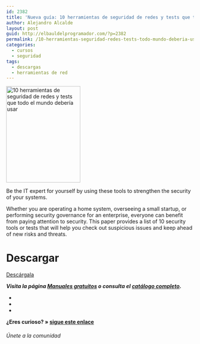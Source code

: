 ```yaml
---
id: 2382
title: 'Nueva guía: 10 herramientas de seguridad de redes y tests que todo el mundo debería usar'
author: Alejandro Alcalde
layout: post
guid: http://elbauldelprogramador.com/?p=2382
permalink: /10-herramientas-seguridad-redes-tests-todo-mundo-deberia-usar/
categories:
  - cursos
  - seguridad
tags:
  - descargas
  - herramientas de red
---
```

<a href="http://elbauldelprogramador.tradepub.com/free/w_gloc100/prgm.cgi" target="_blank"><img src="http://elbauldelprogramador.com/content/uploads/2014/06/10-herramientas-de-seguridad-de-redes-y-tests-que-todo-el-mundo-debería-usar.gif" alt="10 herramientas de seguridad de redes y tests que todo el mundo debería usar" width="199" height="259" class="alignleft size-full wp-image-2383" /></a>

Be the IT expert for yourself by using these tools to strengthen the security of your systems.

Whether you are operating a home system, overseeing a small startup, or performing security governance for an enterprise, everyone can benefit from paying attention to security. This paper provides a list of 10 security tools or tests that will help you check out suspicious issues and keep ahead of new risks and threats.

# Descargar

<div class="button-container">
  <a href="http://elbauldelprogramador.tradepub.com/free/w_gloc100" target="_blank" class="wi-button style-3">Descárgala<i class="icon-download icon-2x"></i></a>
</div>

***Visita la página [Manuales gratuitos][1] o consulta el [catálogo completo][2].*** 

<div class="sharedaddy">
  <div class="sd-content">
    <ul>
      <li>
        <a class="hastip" rel="nofollow" href="http://twitter.com/home?status=Nueva guía: 10 herramientas de seguridad de redes y tests que todo el mundo debería usar+http://elbauldelprogramador.com/10-herramientas-seguridad-redes-tests-todo-mundo-deberia-usar/+V%C3%ADa+%40elbaulp" onclick="javascript:window.open(this.href, '', 'menubar=no,toolbar=no,resizable=yes,scrollbars=yes,height=600,width=600');return false;" title="Compartir en Twitter" target="_blank"><span class="iconbox-title"><i class="icon-twitter icon-2x"></i></span></a>
      </li>
      <li>
        <a class="hastip" rel="nofollow" href="http://www.facebook.com/sharer.php?u=http://elbauldelprogramador.com/10-herramientas-seguridad-redes-tests-todo-mundo-deberia-usar/&t=Nueva guía: 10 herramientas de seguridad de redes y tests que todo el mundo debería usar+http://elbauldelprogramador.com/10-herramientas-seguridad-redes-tests-todo-mundo-deberia-usar/+V%C3%ADa+%40elbaulp" onclick="javascript:window.open(this.href, '', 'menubar=no,toolbar=no,resizable=yes,scrollbars=yes,height=600,width=600');return false;" title="Compartir en Facebook" target="_blank"><span class="iconbox-title"><i class="icon-facebook icon-2x"></i></span></a>
      </li>
      <li>
        <a class="hastip" rel="nofollow" href="https://plus.google.com/share?url=Nueva guía: 10 herramientas de seguridad de redes y tests que todo el mundo debería usar+http://elbauldelprogramador.com/10-herramientas-seguridad-redes-tests-todo-mundo-deberia-usar/+V%C3%ADa+%40elbaulp" onclick="javascript:window.open(this.href, '', 'menubar=no,toolbar=no,resizable=yes,scrollbars=yes,height=600,width=600');return false;" title="Compartir en G+" target="_blank"><span class="iconbox-title"><i class="icon-google-plus icon-2x"></i></span></a>
      </li>
    </ul>
  </div>
</div>

<span id="socialbottom" class="highlight style-2">

<p>
  <strong>¿Eres curioso? » <a onclick="javascript:_gaq.push(['_trackEvent','random','click-random']);" href="/index.php?random=1">sigue este enlace</a></strong>
</p>

<h6>
  Únete a la comunidad
</h6>

<div class="iconsc hastip" title="2240 seguidores">
  <a href="http://twitter.com/elbaulp" target="_blank"><i class="icon-twitter"></i></a>
</div>

<div class="iconsc hastip" title="2452 fans">
  <a href="http://facebook.com/elbauldelprogramador" target="_blank"><i class="icon-facebook"></i></a>
</div>

<div class="iconsc hastip" title="0 +1s">
  <a href="http://plus.google.com/+Elbauldelprogramador" target="_blank"><i class="icon-google-plus"></i></a>
</div>

<div class="iconsc hastip" title="Repositorios">
  <a href="http://github.com/algui91" target="_blank"><i class="icon-github"></i></a>
</div>

<div class="iconsc hastip" title="Feed RSS">
  <a href="http://elbauldelprogramador.com/feed" target="_blank"><i class="icon-rss"></i></a>
</div></span>

 [1]: /manuales-gratuitos/
 [2]: http://elbauldelprogramador.tradepub.com/category/information-technology/1207/ "Catálogo completo de Guías gratuítas "